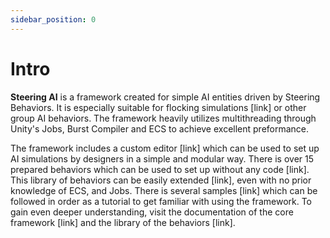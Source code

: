 ```yaml
---
sidebar_position: 0
---
```


# Intro

**Steering AI** is a framework created for simple AI entities driven by Steering Behaviors. It is especially suitable for flocking simulations [link] or other group AI behaviors. The framework heavily utilizes multithreading through Unity's Jobs, Burst Compiler and ECS to achieve excellent preformance. 

The framework includes a custom editor [link] which can be used to set up AI simulations by designers in a simple and modular way. There is over 15 prepared behaviors which can be used to set up without any code [link]. This library of behaviors can be easily extended [link], even with no prior knowledge of ECS, and Jobs. There is several samples [link] which can be followed in order as a tutorial to get familiar with using the framework. To gain even deeper understanding, visit the documentation of the core framework [link] and the library of the behaviors [link].



